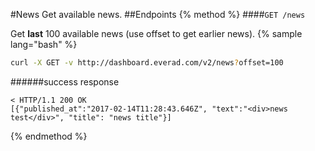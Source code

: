#News
Get available news.
##Endpoints
{% method %}
####`GET /news`

Get **last** 100 available news (use offset to get earlier news).
{% sample lang="bash" %}
```bash
curl -X GET -v http://dashboard.everad.com/v2/news?offset=100
```
######success response
```
< HTTP/1.1 200 OK
[{"published_at":"2017-02-14T11:28:43.646Z", "text":"<div>news test</div>", "title": "news title"}]
```
{% endmethod %}
